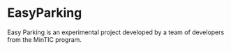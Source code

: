 # EasyParking
Easy Parking is an experimental project developed by a team of developers from the MinTIC program.
